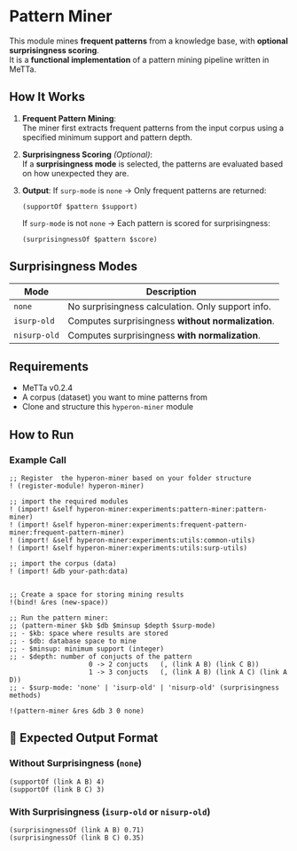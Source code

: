 #  Pattern Miner

This module mines **frequent patterns** from a knowledge base, with **optional surprisingness scoring**.  
It is a **functional implementation** of a pattern mining pipeline written in MeTTa.

##  How It Works

1. **Frequent Pattern Mining**:  
   The miner first extracts frequent patterns from the input corpus using a specified minimum support and pattern depth.

2. **Surprisingness Scoring** *(Optional)*:  
   If a **surprisingness mode** is selected, the patterns are evaluated based on how unexpected they are.

3. **Output**:
   If `surp-mode` is `none` → Only frequent patterns are returned:  
     ```
     (supportOf $pattern $support)
     ```
   If `surp-mode` is not `none` → Each pattern is scored for surprisingness:  
     ```
     (surprisingnessOf $pattern $score)
     ```

## Surprisingness Modes

| Mode         | Description                                      |
|--------------|--------------------------------------------------|
| `none`       | No surprisingness calculation. Only support info.|
| `isurp-old`  | Computes surprisingness **without normalization**.|
| `nisurp-old` | Computes surprisingness **with normalization**.   |

##  Requirements
- MeTTa v0.2.4
- A corpus (dataset) you want to mine patterns from
- Clone and structure this `hyperon-miner` module

##  How to Run
### Example Call
```
;; Register  the hyperon-miner based on your folder structure 
! (register-module! hyperon-miner)

;; import the required modules 
! (import! &self hyperon-miner:experiments:pattern-miner:pattern-miner)
! (import! &self hyperon-miner:experiments:frequent-pattern-miner:frequent-pattern-miner)
! (import! &self hyperon-miner:experiments:utils:common-utils)
! (import! &self hyperon-miner:experiments:utils:surp-utils)

;; import the corpus (data)
! (import! &db your-path:data)


;; Create a space for storing mining results
!(bind! &res (new-space))

;; Run the pattern miner:
;; (pattern-miner $kb $db $minsup $depth $surp-mode)
;; - $kb: space where results are stored
;; - $db: database space to mine
;; - $minsup: minimum support (integer)
;; - $depth: number of conjucts of the pattern 
                    0 -> 2 conjucts   (, (link A B) (link C B))
                    1 -> 3 conjucts   (, (link A B) (link A C) (link A D))
;; - $surp-mode: 'none' | 'isurp-old' | 'nisurp-old' (surprisingness methods)

!(pattern-miner &res &db 3 0 none)
```


## 🧾 Expected Output Format

### Without Surprisingness (`none`)
```
(supportOf (link A B) 4)
(supportOf (link B C) 3)
```

### With Surprisingness (`isurp-old` or `nisurp-old`)
```
(surprisingnessOf (link A B) 0.71)
(surprisingnessOf (link B C) 0.35)
```